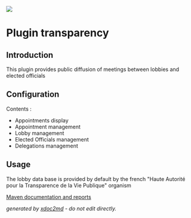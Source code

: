 ![](http://dev.lutece.paris.fr/jenkins/buildStatus/icon?job=plugin-transparency-deploy)
# Plugin transparency

## Introduction

This plugin provides public diffusion of meetings between lobbies and elected officials

## Configuration

Contents :
 
* Appointments display
* Appointment management
* Lobby management
* Elected Officials management
* Delegations management


## Usage

The lobby data base is provided by default by the french "Haute Autorité pour la Transparence de la Vie Publique" organism


[Maven documentation and reports](http://dev.lutece.paris.fr/plugins/plugin-transparency/)



 *generated by [xdoc2md](https://github.com/lutece-platform/tools-maven-xdoc2md-plugin) - do not edit directly.*
